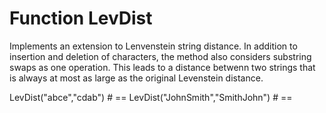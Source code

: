 # Function LevDist

Implements an extension to Lenvenstein string distance. In addition to insertion and deletion of characters, the method also considers substring swaps as one operation. 
This leads to a distance betwenn two strings that is always at most as large as the original Levenstein distance.

    
LevDist("abce","cdab") # ==
LevDist("JohnSmith","SmithJohn") # ==
